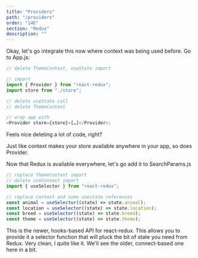 ```yaml
---
title: "Providers"
path: "/providers"
order: "14E"
section: "Redux"
description: ""
---
```


Okay, let's go integrate this now where context was being used before. Go to App.js:

```javascript
// delete ThemeContext, useState import

// import
import { Provider } from "react-redux";
import store from "./store";

// delete useState call
// delete ThemeContext

// wrap app with
<Provider store={store}>[…]</Provider>;
```

Feels nice deleting a lot of code, right?

Just like context makes your store available anywhere in your app, so does Provider.

Now that Redux is available everywhere, let's go add it to SearchParams.js

```javascript
// replace ThemeContext import
// delete useContext import
import { useSelector } from "react-redux";

// replace context and some usestate references
const animal = useSelector((state) => state.animal);
const location = useSelector((state) => state.location);
const breed = useSelector((state) => state.breed);
const theme = useSelector((state) => state.theme);
```

This is the newer, hooks-based API for react-redux. This allows you to provide it a selector function that will pluck the bit of state you need from Redux. Very clean, I quite like it. We'll see the older, connect-based one here in a bit.

